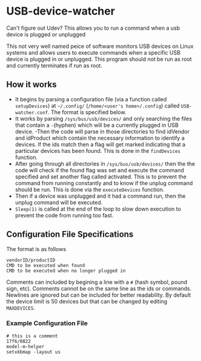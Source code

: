 # USB-device-watcher
Can't figure out Udev? This allows you to run a command when a usb device is plugged or unplugged

This not very well named peice of software monitors USB devices on Linux systems and allows users to execute commands when a specific USB device is plugged in or unplugged. This program should not be run as root and currently terminates if run as root.
## How it works
- It begins by parsing a configuration file (via a function called `setupDevices`) at `~/.config/` (`/home/<user's home>/.config`) called `USB-watcher.conf`. The format is specified below.
- It works by parsing `/sys/bus/usb/devices/` and only searching the files that contain a `-`(hyphen) which will be a currently plugged in USB device.
-Then the code will parse in those directories to find idVendor and idProduct which contain the necessary information to identify a devices. If the ids match then a flag will get marked indicating that a particular devices has been found. This is done in the `findDevices` function.
- After going through all directories in `/sys/bus/usb/devices/` then the the code will check if the found flag was set and execute the command specified and set another flag called activated. This is to prevent the command from running constantly and to know if the unplug command should be run. This is done via the `executeDevices` function.
- Then if a device was unplugged and it had a command run, then the unplug command will be executed.
- `Sleep(1)` is called at the end of the loop to slow down execution to prevent the code from running too fast.

## Configuration File Specifications
The format is as follows 
```
vendorID/productID
CMD to be executed when found
CMD to be executed when no longer plugged in
```
Comments can included by begining a line with a `#` (hash symbol, pound sign, etc). Comments cannot be on the same line as the ids or commands.
Newlines are ignored but can be included for better readability. By default the device limit is 50 devices but that can be changed by editing `MAXDEVICES`.

### Example Configuration File
```
# this is a comment
17f6/0822
model-m-helper
setxkbmap -layout us
```
